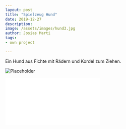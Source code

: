 ```yaml
---
layout: post
title: "Spielzeug Hund"
date: 2019-12-27
description: 
image: /assets/images/hund3.jpg
author: Josias Marti
tags: 
- own project

---
```

Ein Hund aus Fichte mit Rädern und Kordel zum Ziehen.


![Placeholder](/assets/images/hund.gif)

<iframe style="border: none;" src="/assets/hund.html"></iframe>
